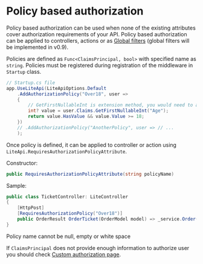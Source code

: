 ﻿---
Author: stanac
CreatedDate: 2017-04-15
Title: Policy based authorization
RenderTitle: false
IsHtml: false
Id: policy-authorization
ParentPageId: authorization
---

# Policy based authorization

Policy based authorization can be used when none of the existing attributes
cover authorization requirements of your API. Policy based authorization
can be applied to controllers, actions or as [Global filters](/docs/global-filters) 
(global filters will be implemented in v0.9).

Policies are defined as `Func<ClaimsPrincipal, bool>` with specified name as `string`.
Policies must be registered during registration of the middleware in `Startup`
class.


```csharp
// Startup.cs file
app.UseLiteApi(LiteApiOptions.Default  
    .AddAuthorizationPolicy("Over18", user =>
    {
        // GetFirstNullableInt is extension method, you would need to add "using LiteApi;" to use it.
        int? value = user.Claims.GetFirstNullableInt("Age");
        return value.HasValue && value.Value >= 18;
    })
    // .AddAuthorizationPolicy("AnotherPolicy", user => // ...
    );
```

Once policy is defined, it can be applied to controller or action using
`LiteApi.RequiresAuthorizationPolicyAttribute`.

Constructor:
```csharp
public RequiresAuthorizationPolicyAttribute(string policyName)
```

Sample:
```csharp
public class TicketController: LiteController
{
    [HttpPost]
    [RequiresAuthorizationPolicy("Over18")]
    public OrderResult OrderTicket(OrderModel model) => _service.Order(model);
}
```

Policy name cannot be null, empty or white space

If `ClaimsPrincipal` does not provide enough information to authorize user
you should check [Custom authorization page](/docs/custom-authorization).